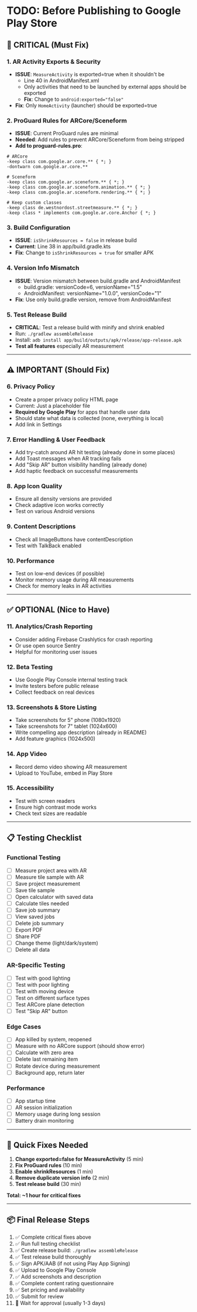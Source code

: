 # TODO: Before Publishing to Google Play Store

## 🚨 CRITICAL (Must Fix)

### 1. AR Activity Exports & Security
- **ISSUE**: `MeasureActivity` is exported=true when it shouldn't be
  - Line 40 in AndroidManifest.xml
  - Only activities that need to be launched by external apps should be exported
  - **Fix**: Change to `android:exported="false"`
- **Fix**: Only `HomeActivity` (launcher) should be exported=true

### 2. ProGuard Rules for ARCore/Sceneform
- **ISSUE**: Current ProGuard rules are minimal
- **Needed**: Add rules to prevent ARCore/Sceneform from being stripped
- **Add to proguard-rules.pro**:
```proguard
# ARCore
-keep class com.google.ar.core.** { *; }
-dontwarn com.google.ar.core.**

# Sceneform
-keep class com.google.ar.sceneform.** { *; }
-keep class com.google.ar.sceneform.animation.** { *; }
-keep class com.google.ar.sceneform.rendering.** { *; }

# Keep custom classes
-keep class de.westnordost.streetmeasure.** { *; }
-keep class * implements com.google.ar.core.Anchor { *; }
```

### 3. Build Configuration
- **ISSUE**: `isShrinkResources = false` in release build
- **Current**: Line 38 in app/build.gradle.kts
- **Fix**: Change to `isShrinkResources = true` for smaller APK

### 4. Version Info Mismatch
- **ISSUE**: Version mismatch between build.gradle and AndroidManifest
  - build.gradle: versionCode=6, versionName="1.5"
  - AndroidManifest: versionName="1.0.0", versionCode="1"
- **Fix**: Use only build.gradle version, remove from AndroidManifest

### 5. Test Release Build
- **CRITICAL**: Test a release build with minify and shrink enabled
- Run: `./gradlew assembleRelease`
- Install: `adb install app/build/outputs/apk/release/app-release.apk`
- **Test all features** especially AR measurement

---

## ⚠️ IMPORTANT (Should Fix)

### 6. Privacy Policy
- Create a proper privacy policy HTML page
- Current: Just a placeholder file
- **Required by Google Play** for apps that handle user data
- Should state what data is collected (none, everything is local)
- Add link in Settings

### 7. Error Handling & User Feedback
- Add try-catch around AR hit testing (already done in some places)
- Add Toast messages when AR tracking fails
- Add "Skip AR" button visibility handling (already done)
- Add haptic feedback on successful measurements

### 8. App Icon Quality
- Ensure all density versions are provided
- Check adaptive icon works correctly
- Test on various Android versions

### 9. Content Descriptions
- Check all ImageButtons have contentDescription
- Test with TalkBack enabled

### 10. Performance
- Test on low-end devices (if possible)
- Monitor memory usage during AR measurements
- Check for memory leaks in AR activities

---

## ✅ OPTIONAL (Nice to Have)

### 11. Analytics/Crash Reporting
- Consider adding Firebase Crashlytics for crash reporting
- Or use open source Sentry
- Helpful for monitoring user issues

### 12. Beta Testing
- Use Google Play Console internal testing track
- Invite testers before public release
- Collect feedback on real devices

### 13. Screenshots & Store Listing
- Take screenshots for 5" phone (1080x1920)
- Take screenshots for 7" tablet (1024x600)
- Write compelling app description (already in README)
- Add feature graphics (1024x500)

### 14. App Video
- Record demo video showing AR measurement
- Upload to YouTube, embed in Play Store

### 15. Accessibility
- Test with screen readers
- Ensure high contrast mode works
- Check text sizes are readable

---

## 📋 Testing Checklist

### Functional Testing
- [ ] Measure project area with AR
- [ ] Measure tile sample with AR
- [ ] Save project measurement
- [ ] Save tile sample
- [ ] Open calculator with saved data
- [ ] Calculate tiles needed
- [ ] Save job summary
- [ ] View saved jobs
- [ ] Delete job summary
- [ ] Export PDF
- [ ] Share PDF
- [ ] Change theme (light/dark/system)
- [ ] Delete all data

### AR-Specific Testing
- [ ] Test with good lighting
- [ ] Test with poor lighting
- [ ] Test with moving device
- [ ] Test on different surface types
- [ ] Test ARCore plane detection
- [ ] Test "Skip AR" button

### Edge Cases
- [ ] App killed by system, reopened
- [ ] Measure with no ARCore support (should show error)
- [ ] Calculate with zero area
- [ ] Delete last remaining item
- [ ] Rotate device during measurement
- [ ] Background app, return later

### Performance
- [ ] App startup time
- [ ] AR session initialization
- [ ] Memory usage during long session
- [ ] Battery drain monitoring

---

## 🔧 Quick Fixes Needed

1. **Change exported=false for MeasureActivity** (5 min)
2. **Fix ProGuard rules** (10 min)
3. **Enable shrinkResources** (1 min)
4. **Remove duplicate version info** (2 min)
5. **Test release build** (30 min)

**Total: ~1 hour for critical fixes**

---

## 📦 Final Release Steps

1. ✅ Complete critical fixes above
2. ✅ Run full testing checklist
3. ✅ Create release build: `./gradlew assembleRelease`
4. ✅ Test release build thoroughly
5. ✅ Sign APK/AAB (if not using Play App Signing)
6. ✅ Upload to Google Play Console
7. ✅ Add screenshots and description
8. ✅ Complete content rating questionnaire
9. ✅ Set pricing and availability
10. ✅ Submit for review
11. 🎉 Wait for approval (usually 1-3 days)
